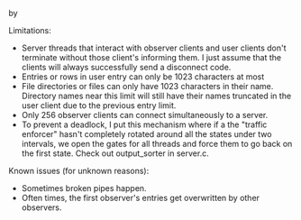 by 

Limitations:
- Server threads that interact with observer clients and user clients don't terminate
  without those client's informing them. I just assume that the clients will always
  successfully send a disconnect code.
- Entries or rows in user entry can only be 1023 characters at most
- File directories or files can only have 1023 characters in their name. Directory
  names near this limit will still have their names truncated in the user client
  due to the previous entry limit.
- Only 256 observer clients can connect simultaneously to a server.
- To prevent a deadlock, I put this mechanism where if a the "traffic enforcer" hasn't
  completely rotated around all the states under two intervals, we open the gates for all
  threads and force them to go back on the first state. Check out output_sorter in server.c.

Known issues (for unknown reasons):
- Sometimes broken pipes happen.
- Often times, the first observer's entries get overwritten by other observers.
